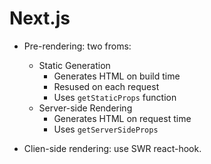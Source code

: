 # Next.js

- Pre-rendering: two froms:
    - Static Generation
        -  Generates HTML on build time
        -  Resused on each request
        -  Uses `getStaticProps` function
    - Server-side Rendering
        - Generates HTML on request time
        - Uses `getServerSideProps`

- Clien-side rendering: use SWR react-hook.